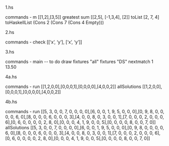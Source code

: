 
1.hs

commands - m [[1,2],[3,5]]
           greatest sum [[2,5], [-1,3,4], [2]]
           toList [2, 7, 4]
           toHaskellList (Cons 2 (Cons 7 (Cons 4 Empty)))



2.hs

commands - check [[‘x’, ‘y’], [‘x’, ‘y’]]



3.hs

commands - main                   -- to do draw
           fixtures "all"
           fixtures "DS"
           nextmatch 1 13.50
           

4a.hs

commands - run [[1,2,0,0],[0,0,0,1],[0,0,0,0],[4,0,0,2]]
           allSolutions [[1,2,0,0],[0,0,0,1],[0,0,0,0],[4,0,0,2]]


4b.hs

commands - run [[5, 3, 0,  0, 7, 0,  0, 0, 0],[6, 0, 0,  1, 9, 5,  0, 0, 0],[0, 9, 8,  0, 0, 0,  0, 6, 0],[8, 0, 0,  0, 6, 0,  0, 0, 3],[4, 0, 0,  8, 0, 3,  0, 0, 1],[7, 0, 0,  0, 2, 0,  0, 0, 6],[0, 6, 0,  0, 0, 0,  2, 8, 0],[0, 0, 0,  4, 1, 9,  0, 0, 5],[0, 0, 0,  0, 8, 0,  0, 7, 0]]             
           allSolutions [[5, 3, 0,  0, 7, 0,  0, 0, 0],[6, 0, 0,  1, 9, 5,  0, 0, 0],[0, 9, 8,  0, 0, 0,  0, 6, 0],[8, 0, 0,  0, 6, 0,  0, 0, 3],[4, 0, 0,  8, 0, 3,  0, 0, 1],[7, 0, 0,  0, 2, 0,  0, 0, 6],[0, 6, 0,  0, 0, 0,  2, 8, 0],[0, 0, 0,  4, 1, 9,  0, 0, 5],[0, 0, 0,  0, 8, 0,  0, 7, 0]] 